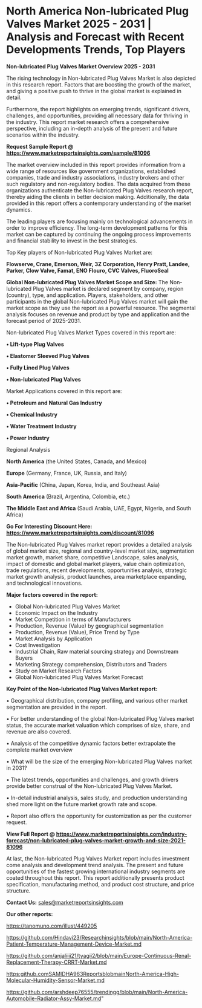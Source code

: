 # North America Non-lubricated Plug Valves Market 2025 - 2031 | Analysis and Forecast with Recent Developments Trends, Top Players

<Strong> Non-lubricated Plug Valves Market Overview 2025 - 2031</strong>

The rising technology in Non-lubricated Plug Valves Market is also depicted in this research report. Factors that are boosting the growth of the market, and giving a positive push to thrive in the global market is explained in detail.

Furthermore, the report highlights on emerging trends, significant drivers, challenges, and opportunities, providing all necessary data for thriving in the industry. This report market research offers a comprehensive perspective, including an in-depth analysis of the present and future scenarios within the industry.

<strong>Request Sample Report @ <a href=https://www.marketreportsinsights.com/sample/81096>https://www.marketreportsinsights.com/sample/81096</a></strong>

The market overview included in this report provides information from a wide range of resources like government organizations, established companies, trade and industry associations, industry brokers and other such regulatory and non-regulatory bodies. The data acquired from these organizations authenticate the Non-lubricated Plug Valves research report, thereby aiding the clients in better decision making. Additionally, the data provided in this report offers a contemporary understanding of the market dynamics.

The leading players are focusing mainly on technological advancements in order to improve efficiency. The long-term development patterns for this market can be captured by continuing the ongoing process improvements and financial stability to invest in the best strategies.

Top Key players of Non-lubricated Plug Valves Market are:

<strong>Flowserve, Crane, Emerson, Weir, 3Z Corporation, Henry Pratt, Landee, Parker, Clow Valve, Famat, ENO Flouro, CVC Valves, FluoroSeal</strong>

<strong><b>Global Non-lubricated Plug Valves Market Scope and Size:</b></strong>
The Non-lubricated Plug Valves market is declared segment by company, region (country), type, and application. Players, stakeholders, and other participants in the global Non-lubricated Plug Valves market will gain the market scope as they use the report as a powerful resource. The segmental analysis focuses on revenue and product by type and application and the forecast period of 2025-2031.

Non-lubricated Plug Valves Market Types covered in this report are:

<strong>• Lift-type Plug Valves

• Elastomer Sleeved Plug Valves

• Fully Lined Plug Valves

• Non-lubricated Plug Valves</strong>

Market Applications covered in this report are:

<strong>• Petroleum and Natural Gas Industry

• Chemical Industry

• Water Treatment Industry

• Power Industry</strong> 

Regional Analysis

<strong>North America</strong> (the United States, Canada, and Mexico)

<strong>Europe</strong> (Germany, France, UK, Russia, and Italy)

<strong>Asia-Pacific</strong> (China, Japan, Korea, India, and Southeast Asia)

<strong>South America</strong> (Brazil, Argentina, Colombia, etc.)

<strong>The Middle East and Africa</strong> (Saudi Arabia, UAE, Egypt, Nigeria, and South Africa)

<strong>Go For Interesting Discount Here: <a href=https://www.marketreportsinsights.com/discount/81096>https://www.marketreportsinsights.com/discount/81096</a></strong>

The Non-lubricated Plug Valves market report provides a detailed analysis of global market size, regional and country-level market size, segmentation market growth, market share, competitive Landscape, sales analysis, impact of domestic and global market players, value chain optimization, trade regulations, recent developments, opportunities analysis, strategic market growth analysis, product launches, area marketplace expanding, and technological innovations.

<strong><b>Major factors covered in the report:</b></strong>
<ul>
  <li>Global Non-lubricated Plug Valves Market </li>
  <li>Economic Impact on the Industry</li>
  <li>Market Competition in terms of Manufacturers</li>
  <li>Production, Revenue (Value) by geographical segmentation</li>
  <li>Production, Revenue (Value), Price Trend by Type</li>
  <li>Market Analysis by Application</li>
  <li>Cost Investigation</li>
  <li>Industrial Chain, Raw material sourcing strategy and Downstream Buyers</li>
  <li>Marketing Strategy comprehension, Distributors and Traders</li>
  <li>Study on Market Research Factors</li>
  <li>Global Non-lubricated Plug Valves Market Forecast</li>
</ul>

<strong><b>Key Point of the Non-lubricated Plug Valves Market report:</b></strong>

• Geographical distribution, company profiling, and various other market segmentation are provided in the report.

• For better understanding of the global Non-lubricated Plug Valves market status, the accurate market valuation which comprises of size, share, and revenue are also covered.

• Analysis of the competitive dynamic factors better extrapolate the complete market overview

• What will be the size of the emerging Non-lubricated Plug Valves market in 2031?

• The latest trends, opportunities and challenges, and growth drivers provide better construal of the Non-lubricated Plug Valves Market.

• In-detail industrial analysis, sales study, and production understanding shed more light on the future market growth rate and scope.

• Report also offers the opportunity for customization as per the customer request.

<strong><b>View Full Report @ <a href=https://www.marketreportsinsights.com/industry-forecast/non-lubricated-plug-valves-market-growth-and-size-2021-81096>https://www.marketreportsinsights.com/industry-forecast/non-lubricated-plug-valves-market-growth-and-size-2021-81096</a></b></strong>


At last, the Non-lubricated Plug Valves Market report includes investment come analysis and development trend analysis. The present and future opportunities of the fastest growing international industry segments are coated throughout this report. This report additionally presents product specification, manufacturing method, and product cost structure, and price structure.

<strong>Contact Us:</strong>
sales@marketreportsinsights.com

<strong>Our other reports:</strong>

<a href=https://tanomuno.com/illust/449205>https://tanomuno.com/illust/449205</a>

<a href=https://github.com/Hindavi23/Researchinsights/blob/main/North-America-Patient-Temperature-Management-Device-Market.md>https://github.com/Hindavi23/Researchinsights/blob/main/North-America-Patient-Temperature-Management-Device-Market.md</a>

<a href=https://github.com/anjaliiii21/tyagii2/blob/main/Europe-Continuous-Renal-Replacement-Therapy-CRRT-Market.md>https://github.com/anjaliiii21/tyagii2/blob/main/Europe-Continuous-Renal-Replacement-Therapy-CRRT-Market.md</a>

<a href=https:github.comSAMIDHA963ReportsblobmainNorth-America-High-Molecular-Humidity-Sensor-Market.md>https:github.comSAMIDHA963ReportsblobmainNorth-America-High-Molecular-Humidity-Sensor-Market.md</a>

<a href=https://github.com/arshdeep76555/trendingg/blob/main/North-America-Automobile-Radiator-Assy-Market.md>https://github.com/arshdeep76555/trendingg/blob/main/North-America-Automobile-Radiator-Assy-Market.md</a>"
